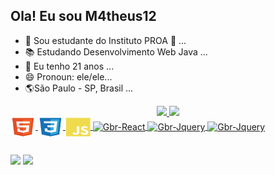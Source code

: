 ## Ola! Eu  sou M4theus12



- 🏫 Sou estudante do Instituto PROA 💙 ...
- 📚 Estudando Desenvolvimento Web Java ...
- 🧑 Eu tenho 21 anos ...
- 😄 Pronoun: ele/ele...
- 🌎São Paulo - SP, Brasil ...



<div align="center">
  <a href="https://github.com/M4theus12">
  <img height="160em" src="https://github-readme-stats.vercel.app/api?username=M4theus12&show_icons=true&theme=cobalt&include_all_commits=true&count_private=true"/>
  <img height="160em" src="https://github-readme-stats.vercel.app/api/top-langs/?username=M4theus12&layout=compact&langs_count=7&theme=cobalt"/>
</div>
  
  <img align="center" alt="Gbr-HTML" height="30" width="40" src="https://raw.githubusercontent.com/devicons/devicon/master/icons/html5/html5-original.svg">
  <img align="center" alt="Gbr-CSS" height="30" width="40" src="https://raw.githubusercontent.com/devicons/devicon/master/icons/css3/css3-original.svg">
  <img align="center" alt="Gbr-Js" height="30" width="40" src="https://raw.githubusercontent.com/devicons/devicon/master/icons/javascript/javascript-plain.svg">
  <img align="center" alt="Gbr-React" height="30" width+"40" src="https://cdn.jsdelivr.net/gh/devicons/devicon/icons/react/react-original.svg">
  <img align="center" alt="Gbr-Jquery" height="30" width+"40" src="https://cdn.jsdelivr.net/gh/devicons/devicon/icons/jquery/jquery-plain-wordmark.svg">
   <img align="center" alt="Gbr-Jquery" height="30" width+"40" src="https://img.shields.io/badge/Java-ED8B00?style=for-the-badge&logo=java&logoColor=white">
  
  ##
  <div>
  <a href = "mailto:maatheus.caeetano12@gmail.com"><img src="https://img.shields.io/badge/-Gmail-%23333?style=for-the-badge&logo=gmail&logoColor=white" target="_blank"></a>
  <a href="https://www.linkedin.com/in/matheus--augusto/" target="_blank"><img src="https://img.shields.io/badge/-LinkedIn-%230077B5?style=for-the-badge&logo=linkedin&logoColor=white" target="_blank"></a> 
  </div>
